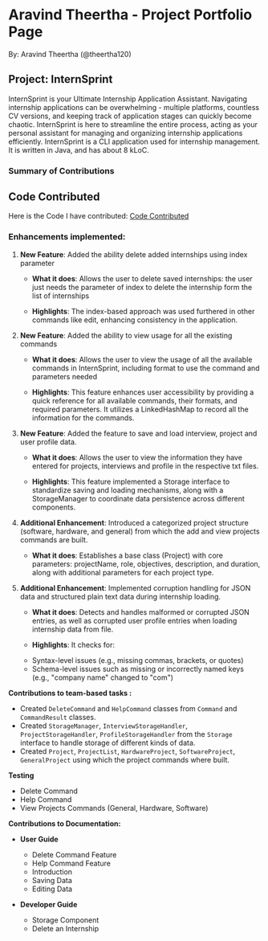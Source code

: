 # Aravind Theertha - Project Portfolio Page

By: Aravind Theertha (@theertha120)

## Project: InternSprint

InternSprint is your Ultimate Internship Application Assistant. Navigating internship 
applications can be overwhelming - multiple platforms, countless CV versions, and keeping track of application 
stages can quickly become chaotic. InternSprint is here to streamline the entire process, acting as your personal 
assistant for managing and organizing internship applications efficiently. InternSprint is a CLI application used for
internship management. It is written in Java, and has about 8 kLoC.

### Summary of Contributions

## Code Contributed

Here is the Code I have contributed:
[Code Contributed](https://nus-cs2113-ay2425s2.github.io/tp-dashboard/?search=&sort=groupTitle&sortWithin=title&timeframe=commit&mergegroup=&groupSelect=groupByRepos&breakdown=true&checkedFileTypes=docs~functional-code~test-code~other&since=2025-02-21&tabOpen=true&tabType=authorship&tabAuthor=theertha120&tabRepo=AY2425S2-CS2113-T11a-3%2Ftp%5Bmaster%5D&authorshipIsMergeGroup=false&authorshipFileTypes=docs~functional-code~test-code&authorshipIsBinaryFileTypeChecked=false&authorshipIsIgnoredFilesChecked=false)

### Enhancements implemented:
1. **New Feature**: Added the ability delete added internships using index parameter

   * **What it does**: Allows the user to delete saved internships: the user just needs the parameter of 
   index to delete the internship form the list of internships

   * **Highlights**: The index-based approach was used furthered in other commands like edit, enhancing 
   consistency in the application.

2. **New Feature**: Added the ability to view usage for all the existing commands

   * **What it does**: Allows the user to view the usage of all the available commands in InternSprint, including 
   format to use the command and parameters needed

   * **Highlights**: This feature enhances user accessibility by providing a quick reference for all available 
   commands, their formats, and required parameters. It utilizes a LinkedHashMap to record all the information for the commands.

3. **New Feature**: Added the feature to save and load interview, project and user profile data.

   * **What it does**: Allows the user to view the information they have entered for projects, interviews and profile 
   in the respective txt files.

   * **Highlights**: This feature implemented a Storage interface to standardize saving and loading 
   mechanisms, along with a StorageManager to coordinate data persistence across different components.

4. **Additional Enhancement**: Introduced a categorized project structure (software, hardware, and general) 
from which the add and view projects commands are built.

   * **What it does**: Establishes a base class (Project) with core parameters: projectName, role, objectives, 
   description, and duration, along with additional parameters for each project type.
 
5. **Additional Enhancement**: Implemented corruption handling for JSON data and structured plain text data 
during internship loading.

   * **What it does**: Detects and handles malformed or corrupted JSON entries, as well as corrupted user profile entries
   when loading internship data from file.
   
   * **Highlights**: It checks for:
   - Syntax-level issues (e.g., missing commas, brackets, or quotes)
   - Schema-level issues such as missing or incorrectly named keys (e.g., "company name" changed to "com")
      
**Contributions to team-based tasks :**
* Created `DeleteCommand` and `HelpCommand` classes from `Command` and `CommandResult` classes.
* Created `StorageManager`, `InterviewStorageHandler`, `ProjectStorageHandler`, `ProfileStorageHandler` from the 
`Storage` interface to handle storage of different kinds of data.
* Created `Project`, `ProjectList`, `HardwareProject`, `SoftwareProject`, `GeneralProject` using which the 
project commands where built.

**Testing**
* Delete Command 
* Help Command 
* View Projects Commands (General, Hardware, Software) 

**Contributions to Documentation:**
* **User Guide**
    * Delete Command Feature
    * Help Command Feature
    * Introduction
    * Saving Data
    * Editing Data

* **Developer Guide**
    * Storage Component 
    * Delete an Internship
